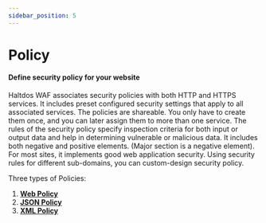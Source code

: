 ```yaml
---
sidebar_position: 5
---
```


# Policy

#### Define security policy for your website

Haltdos WAF associates security policies with both HTTP and HTTPS services. It includes preset configured security settings that apply to all associated services. The policies are shareable. You only have to create them once, and you can later assign them to more than one service. The rules of the security policy specify inspection criteria for both input or output data and help in determining vulnerable or malicious data. It includes both negative and positive elements. (Major section is a negative element). For most sites, it implements good web application security. Using security rules for different sub-domains, you can custom-design security policy.

Three types of Policies:
1. [**Web Policy**](web_policy.md)
2. [**JSON Policy**](json_policy.md)
3. [**XML Policy**](xml_policy.md)
